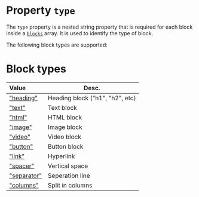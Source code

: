 # Property `type`

The `type` property is a nested string property that is required for each
block inside a [`blocks`](../json/property-blocks) array.
It is used to identify the type of block.

The following block types are supported:

# Block types

| Value | Desc.                                                                                    |
|:------|------------------------------------------------------------------------------------------|
| ["heading"](../json/block-heading) | Heading block ("h1", "h2", etc) |
| ["text"](../json/block-text) | Text block                            |
| ["html"](../json/block-html) | HTML block                            |
| ["image"](../json/block-image) | Image block                         |
| ["video"](../json/block-video) | Video block                         |
| ["button"](../json/block-button) | Button block                      |
| ["link"](../json/block-link) | Hyperlink                             |
| ["spacer"](../json/block-spacer) | Vertical space                    |
| ["separator"](../json/block-separator) | Seperation line             |
| ["columns"](../json/block-columns) | Split in columns                |
